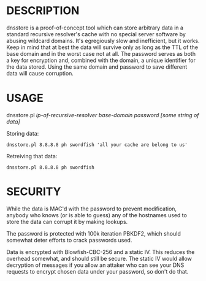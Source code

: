 DESCRIPTION
===========

dnsstore is a proof-of-concept tool which can store arbitrary data in a
standard recursive resolver's cache with no special server software by abusing
wildcard domains. It's egregiously slow and inefficient, but it works. Keep in
mind that at best the data will survive only as long as the TTL of the base
domain and in the worst case not at all. The password serves as both a key for
encryption and, combined with the domain, a unique identifier for the data
stored. Using the same domain and password to save different data will cause
corruption.

USAGE
=====

dnsstore.pl _ip-of-recursive-resolver base-domain password [some string of data]_

Storing data:

`dnsstore.pl 8.8.8.8 ph swordfish 'all your cache are belong to us'`

Retreiving that data:

`dnsstore.pl 8.8.8.8 ph swordfish`

SECURITY
========

While the data is MAC'd with the password to prevent modification, anybody who
knows (or is able to guess) any of the hostnames used to store the data can
corrupt it by making lookups.

The password is protected with 100k iteration PBKDF2, which should
somewhat deter efforts to crack passwords used.

Data is encrypted with Blowfish-CBC-256 and a static IV. This reduces the
overhead somewhat, and should still be secure. The static IV would allow
decryption of messages if you allow an attaker who can see your DNS requests
to encrypt chosen data under your password, so don't do that.
